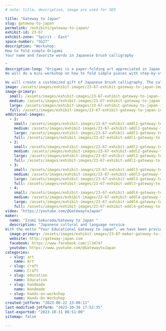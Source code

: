 ```yaml
---
# note: title, description, image are used for SEO

title: "Gateway to Japan"
slug: gateway-to-japan
permalink: /exhibits/gateway-to-japan/
exhibit-id: 23-67
exhibit-zone: "Spirit - East"
space-number: "SG27"
description: "Workshop: 
How to fold simple Origami
Your name and favorite words in Japanese brush calligraphy 

"
description-long: "Origami is a paper-folding art appreciated in Japan and worldwide. 
We will do a mini-workshop on how to fold simple pieces with step-by-step instructions. 

We will create a customized gift of Japanese brush calligraphy. The calligraphy artist will write your name and favorite words translated into Japanese. "
image: /assets/images/exhibit-images/23-67-exhibit-gateway-to-japan-img-3672-large.jpeg
image-primary: 
  small: /assets/images/exhibit-images/23-67-exhibit-gateway-to-japan-img-3672-small.jpeg
  medium: /assets/images/exhibit-images/23-67-exhibit-gateway-to-japan-img-3672-medium.jpeg
  large: /assets/images/exhibit-images/23-67-exhibit-gateway-to-japan-img-3672-large.jpeg
  full: /assets/images/exhibit-images/23-67-exhibit-gateway-to-japan-img-3672-full.jpeg
additional-images: 
  - 1:
    small: /assets/images/exhibit-images/23-67-exhibit-addl1-gateway-to-japan-img-0230-small.jpeg
    medium: /assets/images/exhibit-images/23-67-exhibit-addl1-gateway-to-japan-img-0230-medium.jpeg
    large: /assets/images/exhibit-images/23-67-exhibit-addl1-gateway-to-japan-img-0230-large.jpeg
    full: /assets/images/exhibit-images/23-67-exhibit-addl1-gateway-to-japan-img-0230-full.jpeg
  - 2:
    small: /assets/images/exhibit-images/23-67-exhibit-addl2-gateway-to-japan-img-0626-small.jpeg
    medium: /assets/images/exhibit-images/23-67-exhibit-addl2-gateway-to-japan-img-0626-medium.jpeg
    large: /assets/images/exhibit-images/23-67-exhibit-addl2-gateway-to-japan-img-0626-large.jpeg
    full: /assets/images/exhibit-images/23-67-exhibit-addl2-gateway-to-japan-img-0626-full.jpeg
  - 3:
    small: /assets/images/exhibit-images/23-67-exhibit-addl3-gateway-to-japan-img-0906-small.jpeg
    medium: /assets/images/exhibit-images/23-67-exhibit-addl3-gateway-to-japan-img-0906-medium.jpeg
    large: /assets/images/exhibit-images/23-67-exhibit-addl3-gateway-to-japan-img-0906-large.jpeg
    full: /assets/images/exhibit-images/23-67-exhibit-addl3-gateway-to-japan-img-0906-full.jpeg
  - 4:
    small: /assets/images/exhibit-images/23-67-exhibit-addl4-gateway-to-japan-img-0920-small.jpeg
    medium: /assets/images/exhibit-images/23-67-exhibit-addl4-gateway-to-japan-img-0920-medium.jpeg
    large: /assets/images/exhibit-images/23-67-exhibit-addl4-gateway-to-japan-img-0920-large.jpeg
    full: /assets/images/exhibit-images/23-67-exhibit-addl4-gateway-to-japan-img-0920-full.jpeg
video: "https://youtube.com/@GatewaytoJapan"
maker: 
  name: "Izumi Sakurada/Gateway to Japan "
  description: "Japanese cultural and language service 
With the motto “Your Educational Gateway to Japan”, we have been providing an authentic cultural experience and language service in Central Florida since 2006."
  image-primary: /assets/images/exhibit-images/23-67-maker-gateway-to-japan-img-0201-medium.jpeg
  website: http://gateway-japan.com
  facebook: https://www.facebook.com/jl34747
  youtube: https://www.youtube.com/@GatewaytoJapan
categories: 
  - slug: art
    name: Art
  - slug: craft
    name: Craft
  - slug: education
    name: Education
  - slug: handmade
    name: Handmade
  - slug: hands-on-workshop
    name: Hands-On Workshop
created-jotform: "2023-08-22 23:00:11"
last-modified-jotform: "2023-10-30 17:52:35"
last-exported: "2023-10-31 08:51:00"
sitemap: false

---
```


